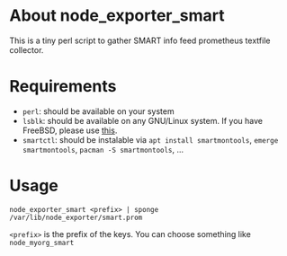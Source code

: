 # About node_exporter_smart
This is a tiny perl script to gather SMART info feed prometheus textfile collector.

# Requirements

- `perl`: should be available on your system
- `lsblk`: should be available on any GNU/Linux system. If you have FreeBSD, please use [this](https://raw.githubusercontent.com/vermaden/scripts/master/lsblk.sh).
- `smartctl`: should be instalable via `apt install smartmontools`, `emerge smartmontools`, `pacman -S smartmontools`, ...

# Usage

`node_exporter_smart <prefix> | sponge /var/lib/node_exporter/smart.prom`

`<prefix>` is the prefix of the keys. You can choose something like `node_myorg_smart`
